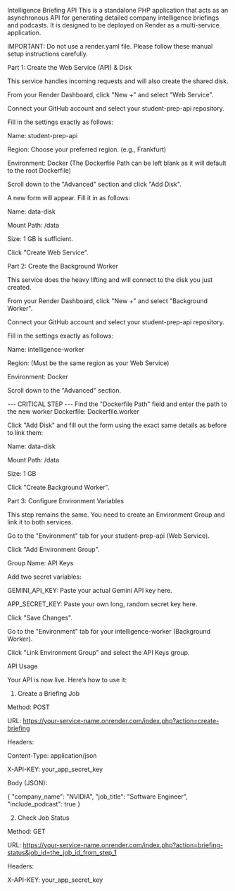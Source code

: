 Intelligence Briefing API
This is a standalone PHP application that acts as an asynchronous API for generating detailed company intelligence briefings and podcasts. It is designed to be deployed on Render as a multi-service application.

IMPORTANT: Do not use a render.yaml file. Please follow these manual setup instructions carefully.

Part 1: Create the Web Service (API) & Disk

This service handles incoming requests and will also create the shared disk.

From your Render Dashboard, click "New +" and select "Web Service".

Connect your GitHub account and select your student-prep-api repository.

Fill in the settings exactly as follows:

Name: student-prep-api

Region: Choose your preferred region. (e.g., Frankfurt)

Environment: Docker (The Dockerfile Path can be left blank as it will default to the root Dockerfile)

Scroll down to the "Advanced" section and click "Add Disk".

A new form will appear. Fill it in as follows:

Name: data-disk

Mount Path: /data

Size: 1 GB is sufficient.

Click "Create Web Service".

Part 2: Create the Background Worker

This service does the heavy lifting and will connect to the disk you just created.

From your Render Dashboard, click "New +" and select "Background Worker".

Connect your GitHub account and select your student-prep-api repository.

Fill in the settings exactly as follows:

Name: intelligence-worker

Region: (Must be the same region as your Web Service)

Environment: Docker

Scroll down to the "Advanced" section.

--- CRITICAL STEP ---
Find the "Dockerfile Path" field and enter the path to the new worker Dockerfile: Dockerfile.worker

Click "Add Disk" and fill out the form using the exact same details as before to link them:

Name: data-disk

Mount Path: /data

Size: 1 GB

Click "Create Background Worker".

Part 3: Configure Environment Variables

This step remains the same. You need to create an Environment Group and link it to both services.

Go to the "Environment" tab for your student-prep-api (Web Service).

Click "Add Environment Group".

Group Name: API Keys

Add two secret variables:

GEMINI_API_KEY: Paste your actual Gemini API key here.

APP_SECRET_KEY: Paste your own long, random secret key here.

Click "Save Changes".

Go to the "Environment" tab for your intelligence-worker (Background Worker).

Click "Link Environment Group" and select the API Keys group.

API Usage

Your API is now live. Here’s how to use it:

1. Create a Briefing Job

Method: POST

URL: https://your-service-name.onrender.com/index.php?action=create-briefing

Headers:

Content-Type: application/json

X-API-KEY: your_app_secret_key

Body (JSON):

{
  "company_name": "NVIDIA",
  "job_title": "Software Engineer",
  "include_podcast": true
}

2. Check Job Status

Method: GET

URL: https://your-service-name.onrender.com/index.php?action=briefing-status&job_id=the_job_id_from_step_1

Headers:

X-API-KEY: your_app_secret_key